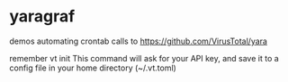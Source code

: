 # yaragraf
demos automating crontab calls to https://github.com/VirusTotal/yara


remember
   vt init
This command will ask for your API key, and save it to a config file in your home directory (~/.vt.toml)

